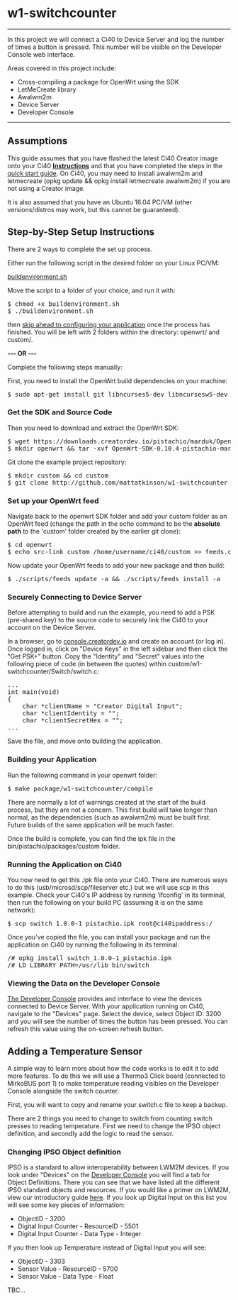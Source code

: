 # w1-switchcounter
----

In this project we will connect a Ci40 to Device Server and log the number of times a button is pressed. This number will be visible on the Developer Console web interface.

Areas covered in this project include:

* Cross-compiling a package for OpenWrt using the SDK
* LetMeCreate library
* Awalwm2m
* Device Server
* Developer Console

---

## Assumptions

This guide assumes that you have flashed the latest Ci40 Creator image onto your Ci40 [**Instructions**](http://docs.creatordev.io) and that you have completed the steps in the [quick start guide](../../guides/quick-start-guide). On Ci40, you may need to install awalwm2m and letmecreate (opkg update && opkg install letmecreate awalwm2m) if you are not using a Creator image.

It is also assumed that you have an Ubuntu 16.04 PC/VM (other versions/distros may work, but this cannot be guaranteed).

## Step-by-Step Setup Instructions

There are 2 ways to complete the set up process. 

Either run the following script in the desired folder on your Linux PC/VM:

[buildenvironment.sh](https://drive.google.com/open?id=0B5jPTn496dprUHppR25oZGthUmM)

Move the script to a folder of your choice, and run it with:

<pre>
$ chmod +x buildenvironment.sh
$ ./buildenvironment.sh
</pre>

then [skip ahead to configuring your application](#securely-connecting-to-device-server) once the process has finished. You will be left with 2 folders within the directory: openwrt/ and custom/. 

**--- OR ---**

Complete the following steps manually:

First, you need to install the OpenWrt build dependencies on your machine:

<pre>
$ sudo apt-get install git libncurses5-dev libncursesw5-dev zlib1g-dev libssl-dev gawk subversion device-tree-compiler
</pre>

### Get the SDK and Source Code

Then you need to download and extract the OpenWrt SDK:

<pre>
$ wget https://downloads.creatordev.io/pistachio/marduk/OpenWrt-SDK-0.10.4-pistachio-marduk_gcc-5.3.0_musl-1.1.14.Linux-x86_64.tar.bz2
$ mkdir openwrt && tar -xvf OpenWrt-SDK-0.10.4-pistachio-marduk_gcc-5.3.0_musl-1.1.14.Linux-x86_64.tar.bz2 -C openwrt/ --strip-components 1
</pre>

Git clone the example project repository:

<pre>
$ mkdir custom && cd custom
$ git clone http://github.com/mattatkinson/w1-switchcounter
</pre>

### Set up your OpenWrt feed

Navigate back to the openwrt SDK folder and add your custom folder as an OpenWrt feed (change the path in the echo command to be the **absolute path** to the 'custom' folder created by the earlier git clone):

<pre>
$ cd openwrt
$ echo src-link custom /home/username/ci40/custom >> feeds.conf.default
</pre>

Now update your OpenWrt feeds to add your new package and then build:

<pre>
$ ./scripts/feeds update -a && ./scripts/feeds install -a
</pre>

### Securely Connecting to Device Server

Before attempting to build and run the example, you need to add a PSK (pre-shared key) to the source code to securely link the Ci40 to your account on the Device Server.

In a browser, go to [console.creatordev.io](http:/console.creatordev.io) and create an account (or log in). Once logged in, click on "Device Keys" in the left sidebar and then click the "Get PSK+" button. Copy the "Identity" and "Secret" values into the following piece of code (in between the quotes) within custom/w1-switchcounter/Switch/switch.c:

<pre>
... 
int main(void) 
{ 
    char *clientName = "Creator Digital Input"; 
    char *clientIdentity = ""; 
    char *clientSecretHex = ""; 
... 
</pre>

Save the file, and move onto building the application.

### Building your Application

Run the following command in your openwrt folder:
<pre>
$ make package/w1-switchcounter/compile
</pre>

There are normally a lot of warnings created at the start of the build process, but they are not a concern. This first build will take longer than normal, as the dependencies (such as awalwm2m) must be built first. Future builds of the same application will be much faster.

Once the build is complete, you can find the ipk file in the bin/pistachio/packages/custom folder.

### Running the Application on Ci40

You now need to get this .ipk file onto your Ci40. There are numerous ways to do this (usb/microsd/scp/fileserver etc.) but we will use scp in this example. Check your Ci40's IP address by running 'ifconfig' in its terminal, then run the following on your build PC (assuming it is on the same network):

<pre>
$ scp switch_1.0.0-1_pistachio.ipk root@ci40ipaddress:/
</pre>

Once you've copied the file, you can install your package and run the application on Ci40 by running the following in its terminal:

<pre>
/# opkg install switch_1.0.0-1_pistachio.ipk
/# LD_LIBRARY_PATH=/usr/lib bin/switch
</pre>

### Viewing the Data on the Developer Console

[The Developer Console](http://console.creatordev.io) provides and interface to view the devices connected to Device Server. With your application running on Ci40, navigate to the "Devices" page. Select the device, select Object ID: 3200 and you will see the number of times the button has been pressed. You can refresh this value using the on-screen refresh button.

## Adding a Temperature Sensor

A simple way to learn more about how the code works is to edit it to add more features. To do this we will use a Thermo3 Click board (connected to MirkoBUS port 1) to make temperature reading visibles on the Developer Console alongside the switch counter.

First, you will want to copy and rename your switch.c file to keep a backup.

There are 2 things you need to change to switch from counting switch presses to reading temperature. First we need to change the IPSO object definition, and secondly add the logic to read the sensor.

### Changing IPSO Object definition

IPSO is a standard to allow interoperability between LWM2M devices. If you look under "Devices" on the [Developer Console](http://console.creatordev.io) you will find a tab for Object Definitions. There you can see that we have listed all the different IPSO standard objects and resources. If you would like a primer on LWM2M, view our introductory guide [here](../../../deviceserver/guides/lwm2m-overview). If you look up Digital Input on this list you will see some key pieces of information:

* ObjectID - 3200
* Digital Input Counter - ResourceID - 5501
* Digital Input Counter - Data Type - Integer

If you then look up Temperature instead of Digital Input you will see:

* ObjectID - 3303
* Sensor Value - ResourceID - 5700
* Sensor Value - Data Type - Float

TBC...
